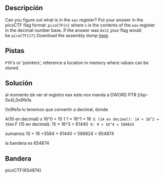 ## Descripción
Can you figure out what is in the `eax` register? Put your answer in the picoCTF flag format: `picoCTF{n}` where `n` is the contents of the `eax` register in the decimal number base. If the answer was `0x11` your flag would be `picoCTF{17}`.Download the assembly dump [here](https://artifacts.picoctf.net/c/510/disassembler-dump0_b.txt).
## Pistas 
`PTR`'s or 'pointers', reference a location in memory where values can be stored.
## Solución
al momento de ver el registro eax este nos manda a  DWORD PTR [rbp-0x4],0x9fe1a

0x9fe1a lo tenemos que convertir a decimal, donde

A(10 en decimal) x 16^0 = 10
 1  1 × 16^1 = 16`
 E (14 en decimal): 14 × 16^2 = 3584`
 F (15 en decimal): 15 × 16^3 = 61440`
9: 9 × 16^4 = 589824`

sumamos 10 + 16 +3584 + 61440 + 589824 =  654874

la bandera es 654874
## Bandera
picoCTF{654874}